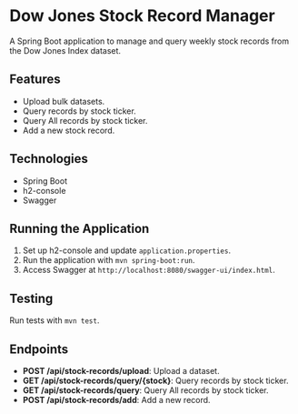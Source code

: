 # Dow Jones Stock Record Manager

A Spring Boot application to manage and query weekly stock records from the Dow Jones Index dataset.

## Features
- Upload bulk datasets.
- Query records by stock ticker.
- Query All records by stock ticker.
- Add a new stock record.

## Technologies
- Spring Boot
- h2-console
- Swagger

## Running the Application
1. Set up h2-console and update `application.properties`.
2. Run the application with `mvn spring-boot:run`.
3. Access Swagger at `http://localhost:8080/swagger-ui/index.html`.

## Testing
Run tests with `mvn test`.

## Endpoints
- **POST /api/stock-records/upload**: Upload a dataset.
- **GET /api/stock-records/query/{stock}**: Query records by stock ticker.
- **GET /api/stock-records/query**: Query All records by stock ticker.
- **POST /api/stock-records/add**: Add a new record.